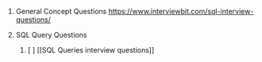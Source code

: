 
1. General Concept Questions
https://www.interviewbit.com/sql-interview-questions/


2. SQL Query Questions
	1. [ ] [[SQL Queries interview questions]]
